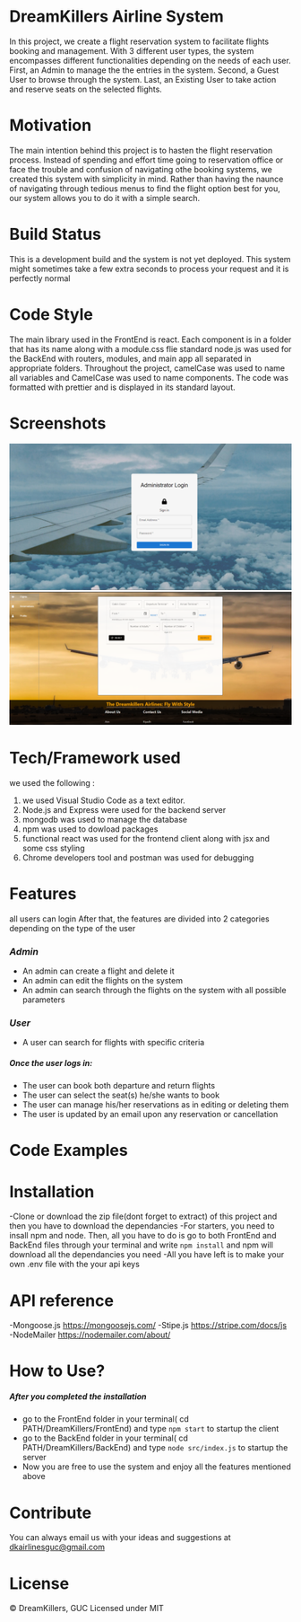 # **DreamKillers Airline System**
  In this project, we create a flight reservation system to facilitate flights booking and management. With 3 different user types, the system 
  encompasses different functionalities depending on the needs of each user. First, an Admin to manage the the entries in the system. Second, a Guest User 
  to browse through the system. Last, an Existing User to take action and reserve seats on the selected flights.
# **Motivation**
  The main intention behind this project is to hasten the flight reservation process. Instead of spending and effort time going to reservation office or face the trouble
  and confusion of navigating othe booking systems, we created this system with simplicity in mind. Rather than having the naunce of navigating through tedious menus to find
  the flight option best for you, our system allows you to do it with a simple search.
# **Build Status**
  This is a development build and the system is not yet deployed. This system might sometimes take a few extra seconds to process your request and it is perfectly normal

# **Code Style**
The main library used in the FrontEnd is react. Each component is in a folder that has its name along with a module.css flie 
standard node.js was used for the BackEnd with routers, modules, and main app all separated in appropriate folders. Throughout the project, camelCase was used to name all variables
and CamelCase was used to name components. The code was formatted with prettier and is displayed in its standard layout.

# **Screenshots**

![Admin Login](images/adminLogin.PNG "Admin Login")
![User Page](images/userPage.PNG "User Page")


# **Tech/Framework used**

we used the following :
1. we used Visual Studio Code as a text editor.
2. Node.js and Express were used for the backend server
3. mongodb was used to manage the database
4. npm was used to dowload packages
5. functional react was used for the frontend client along with jsx and some css styling
6. Chrome developers tool and postman was used for debugging

# **Features**
all users can login
After that, the features are divided into 2 categories depending on the type of the user
### *Admin*
  - An admin can create a flight and delete it
  - An admin can edit the flights on the system
  - An admin can search through the flights on the system with all possible parameters
### *User*
  - A user can search for flights with specific criteria
  ##### _Once the user logs in:_
  - The user can book both departure and return flights
  - The user can select the seat(s) he/she wants to book
  - The user can manage his/her reservations as in editing or deleting them
  - The user is updated by an email upon any reservation or cancellation
# **Code Examples**

# **Installation**
-Clone or download the zip file(dont forget to extract) of this project and then you have to download the dependancies
-For starters, you need to insall npm and node.
Then, all you have to do is go to both FrontEnd and BackEnd files through your terminal and write `npm install` and npm will download all the dependancies you need
-All you have left is to make your own .env file with the your api keys
# **API reference**
-Mongoose.js https://mongoosejs.com/
-Stipe.js https://stripe.com/docs/js
-NodeMailer https://nodemailer.com/about/
# **How to Use?**
##### After you completed the installation
- go to the FrontEnd folder in your terminal( cd PATH/DreamKillers/FrontEnd) and type `npm start` to startup the client
- go to the BackEnd folder in your terminal( cd PATH/DreamKillers/BackEnd) and type `node src/index.js` to startup the server
- Now you are free to use the system and enjoy all the features mentioned above
# **Contribute**
You can always email us with your ideas and suggestions at dkairlinesguc@gmail.com
# **License**
© DreamKillers, GUC
Licensed under MIT
